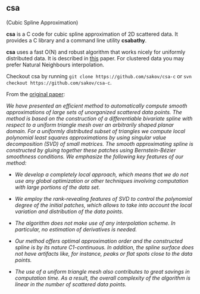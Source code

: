## csa ##
(Cubic Spline Approximation)

**csa** is a C code for cubic spline approximation of 2D scattered data. It provides a C library and a command line utility **csabathy**.

**csa** uses a fast O(N) and robust algorithm that works nicely for uniformly distributed data. It is described in [this](http://dx.doi.org/10.1109/VISUAL.2001.964530) paper. For clustered data you may prefer Natural Neighbours interpolation.

Checkout csa by running `git clone https://github.com/sakov/csa-c` or `svn checkout https://github.com/sakov/csa-c`.

From the [original paper](http://dx.doi.org/10.1109/VISUAL.2001.964530):

*We have presented an efficient method to automatically compute smooth approximations of large sets of unorganized scattered data points. The method is based on the construction of a differentiable bivariate spline with respect to a uniform triangle mesh over an arbitrarily shaped planar domain. For a uniformly distributed subset of triangles we compute local polynomial least squares approximations by using singular value decomposition (SVD) of small matrices. The smooth approximating spline is constructed by gluing together these patches using Bernstein-Bézier smoothness conditions. We emphasize the following key features of our method:*

- *We develop a completely local approach, which means that we do not use any global optimization or other techniques involving computation with large portions of the data set.*

- *We employ the rank-revealing features of SVD to control the polynomial degree of the initial patches, which allows to take into account the local variation and distribution of the data points.*

- *The algorithm does not make use of any interpolation scheme. In particular, no estimation of derivatives is needed.*

- *Our method offers optimal approximation order and the constructed spline is by its nature C1-continuous. In addition, the spline surface does not have artifacts like, for instance, peaks or flat spots close to the data points.*

- *The use of a uniform triangle mesh also contributes to great savings in computation time. As a result, the overall complexity of the algorithm is linear in the number of scattered data points.*
